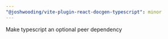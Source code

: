 ```yaml
---
"@joshwooding/vite-plugin-react-docgen-typescript": minor
---
```


Make typescript an optional peer dependency
